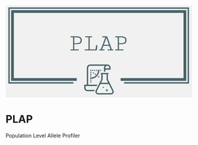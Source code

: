 ![alt text](https://github.com/marade/PLAP/blob/master/PLAP_logo.png "PLAP")
# PLAP
Population Level Allele Profiler
